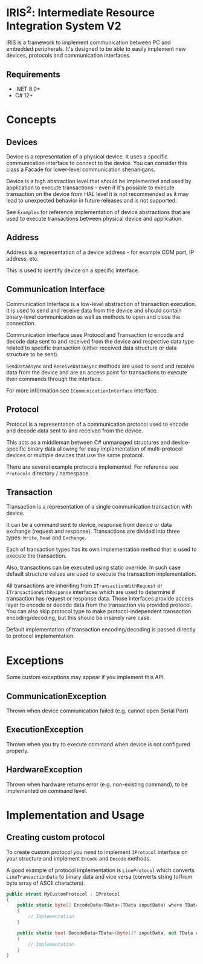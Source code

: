 # IRIS<sup>2</sup>: Intermediate Resource Integration System V2
IRIS is a framework to implement communication between PC and embedded peripherals.
It's designed to be able to easily implement new devices,
protocols and communication interfaces.

## Requirements
* .NET 8.0+
* C# 12+

# Concepts
## Devices
Device is a representation of a physical device. 
It uses a specific communication interface to connect to 
the device. You can consider this class a Facade for 
lower-level communication shenanigans.

Device is a high abstraction level that should be 
implemented and used by application to execute 
transactions - even if it's possible to execute 
transaction on the device from HAL level it is not recommended
as it may lead to unexpected behavior in future releases and
is not supported.

See `Examples` for reference implementation of device 
abstractions that are used to execute transactions between
physical device and application.

## Address
Address is a representation of a device address - for example COM port, IP address, etc.

This is used to identify device on a specific interface.

## Communication Interface
Communication Interface is a low-level abstraction of 
transaction execution. It is used to send and receive data
from the device and should contain binary-level communication
as well as methods to open and close the connection.

Communication interface uses Protocol and Transaction to 
encode and decode data sent to and received from the device
and respective data type related to specific transaction 
(either received data structure or data structure to be 
sent).

`SendDataAsync` and `ReceiveDataAsync` methods are
used to send and receive data from the device and are an 
access point for transactions to execute their commands 
through the interface.

For more information see `ICommunicationInterface` interface.

## Protocol
Protocol is a representation of a communication protocol used to
encode and decode data sent to and received from the device.

This acts as a middleman between C# unmanaged structures and
device-specific binary data allowing for easy 
implementation of multi-protocol devices or multiple devices
that use the same protocol.

There are several example protocols implemented. For 
reference see `Protocols` directory / namespace.

## Transaction 
Transaction is a representation of a single communication 
transaction with device.

It can be a command sent to device, response from device or
data exchange (request and response). Transactions are 
divided into three types: `Write`, `Read` and `Exchange`.

Each of transaction types has its own implementation 
method that is used to execute the transaction.

Also, transactions can be executed using static override.
In such case default structure values are used to execute 
the transaction implementation.

All transactions are inheriting from 
`ITransactionWithRequest` or `ITransactionWithResponse` interfaces
which are used to determine if transaction has request or
response data. Those interfaces provide access layer to 
encode or decode data from the transaction via provided 
protocol. You can also skip protocol type to make 
protocol-independent transaction encoding/decoding, but 
this should be insanely rare case.

Default implementation of transaction encoding/decoding 
is passed directly to protocol implementation.

# Exceptions
Some custom exceptions may appear if you implement this API.

## CommunicationException
Thrown when device communication failed (e.g. cannot 
open Serial Port)

## ExecutionException
Thrown when you try to execute command when device is not configured properly.

## HardwareException
Thrown when hardware returns error (e.g. non-existing 
command), to be implemented on command level.

# Implementation and Usage
## Creating custom protocol
To create custom protocol you need to implement `IProtocol` interface
on your structure and implement `Encode` and `Decode` 
methods.

A good example of protocol implementation is `LineProtocol`
which converts `LineTransactionData` to binary data and
vice versa (converts string to/from byte array of ASCII
characters).

```csharp
public struct MyCustomProtocol : IProtocol
{
    public static byte[] EncodeData<TData>(TData inputData) where TData : unmanaged
    {
        // Implementation
    }

    public static bool DecodeData<TData>(byte[]? inputData, out TData outputData) where TData : unmanaged
    {
        // Implementation
    }
}

```